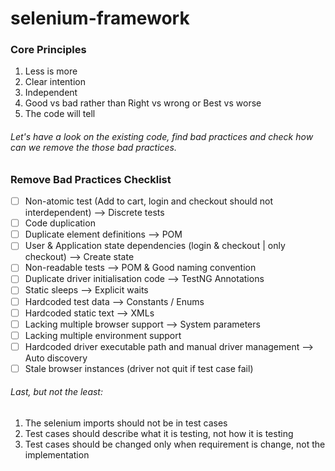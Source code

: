 # selenium-framework

### Core Principles
1. Less is more
2. Clear intention
3. Independent
4. Good vs bad rather than Right vs wrong or Best vs worse
5. The code will tell


###### Let's have a look on the existing code, find bad practices and check how can we remove the those bad practices. 

### Remove Bad Practices Checklist
- [ ] Non-atomic test (Add to cart, login and checkout should not interdependent) —> Discrete tests
- [ ] Code duplication
- [ ] Duplicate element definitions —> POM
- [ ] User & Application state dependencies (login & checkout | only checkout) —> Create state
- [ ] Non-readable tests —> POM & Good naming convention
- [ ] Duplicate driver initialisation code —> TestNG Annotations
- [ ] Static sleeps —> Explicit waits
- [ ] Hardcoded test data —> Constants / Enums
- [ ] Hardcoded static text —> XMLs
- [ ] Lacking multiple browser support —> System parameters
- [ ] Lacking multiple environment support
- [ ] Hardcoded driver executable path and manual driver management —> Auto discovery
- [ ] Stale browser instances (driver not quit if test case fail)

###### Last, but not the least:

1. The selenium imports should not be in test cases
2. Test cases should describe what it is testing, not how it is testing
3. Test cases should be changed only when requirement is change, not the implementation